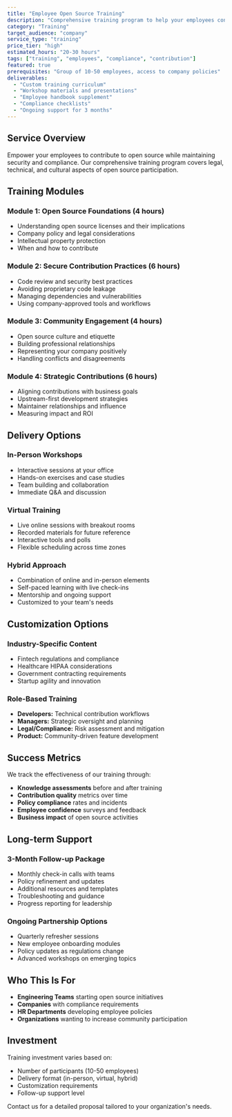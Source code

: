 ```yaml
---
title: "Employee Open Source Training"
description: "Comprehensive training program to help your employees contribute safely and effectively to open source projects while protecting company interests."
category: "Training"
target_audience: "company"
service_type: "training"
price_tier: "high"
estimated_hours: "20-30 hours"
tags: ["training", "employees", "compliance", "contribution"]
featured: true
prerequisites: "Group of 10-50 employees, access to company policies"
deliverables:
  - "Custom training curriculum"
  - "Workshop materials and presentations"
  - "Employee handbook supplement"
  - "Compliance checklists"
  - "Ongoing support for 3 months"
---
```


## Service Overview

Empower your employees to contribute to open source while maintaining security and compliance. Our comprehensive training program covers legal, technical, and cultural aspects of open source participation.

## Training Modules

### Module 1: Open Source Foundations (4 hours)
- Understanding open source licenses and their implications
- Company policy and legal considerations
- Intellectual property protection
- When and how to contribute

### Module 2: Secure Contribution Practices (6 hours)
- Code review and security best practices
- Avoiding proprietary code leakage
- Managing dependencies and vulnerabilities
- Using company-approved tools and workflows

### Module 3: Community Engagement (4 hours)
- Open source culture and etiquette
- Building professional relationships
- Representing your company positively
- Handling conflicts and disagreements

### Module 4: Strategic Contributions (6 hours)
- Aligning contributions with business goals
- Upstream-first development strategies
- Maintainer relationships and influence
- Measuring impact and ROI

## Delivery Options

### In-Person Workshops
- Interactive sessions at your office
- Hands-on exercises and case studies
- Team building and collaboration
- Immediate Q&A and discussion

### Virtual Training
- Live online sessions with breakout rooms
- Recorded materials for future reference
- Interactive tools and polls
- Flexible scheduling across time zones

### Hybrid Approach
- Combination of online and in-person elements
- Self-paced learning with live check-ins
- Mentorship and ongoing support
- Customized to your team's needs

## Customization Options

### Industry-Specific Content
- Fintech regulations and compliance
- Healthcare HIPAA considerations
- Government contracting requirements
- Startup agility and innovation

### Role-Based Training
- **Developers:** Technical contribution workflows
- **Managers:** Strategic oversight and planning
- **Legal/Compliance:** Risk assessment and mitigation
- **Product:** Community-driven feature development

## Success Metrics

We track the effectiveness of our training through:

- **Knowledge assessments** before and after training
- **Contribution quality** metrics over time
- **Policy compliance** rates and incidents
- **Employee confidence** surveys and feedback
- **Business impact** of open source activities

## Long-term Support

### 3-Month Follow-up Package
- Monthly check-in calls with teams
- Policy refinement and updates
- Additional resources and templates
- Troubleshooting and guidance
- Progress reporting for leadership

### Ongoing Partnership Options
- Quarterly refresher sessions
- New employee onboarding modules
- Policy updates as regulations change
- Advanced workshops on emerging topics

## Who This Is For

- **Engineering Teams** starting open source initiatives
- **Companies** with compliance requirements
- **HR Departments** developing employee policies
- **Organizations** wanting to increase community participation

## Investment

Training investment varies based on:
- Number of participants (10-50 employees)
- Delivery format (in-person, virtual, hybrid)
- Customization requirements
- Follow-up support level

Contact us for a detailed proposal tailored to your organization's needs.